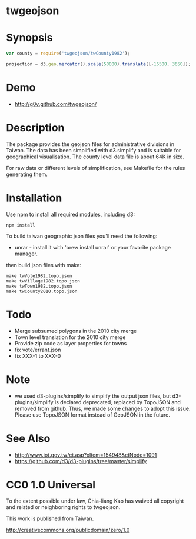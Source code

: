 twgeojson
============

# Synopsis

```javascript
var county = require('twgeojson/twCounty1982');

projection = d3.geo.mercator().scale(50000).translate([-16500, 3650]);
```

# Demo

* http://g0v.github.com/twgeojson/

# Description

The package provides the geojson files for administrative divisions in Taiwan.
The data has been simplified with d3.simplify and is suitable for geographical visualisation.
The county level data file is about 64K in size.

For raw data or different levels of simplification, see Makefile for the rules
generating them.

# Installation

Use npm to install all required modules, including d3:

    npm install


To build taiwan geographic json files you'll need the following:
 * unrar - install it with 'brew install unrar' or your favorite package manager.

then build json files with make:

    make twVote1982.topo.json
    make twVillage1982.topo.json
    make twTown1982.topo.json
    make twCounty2010.topo.json


# Todo

* Merge subsumed polygons in the 2010 city merge
* Town level translation for the 2010 city merge
* Provide zip code as layer properties for towns
* fix vote/errant.json
* fix XXX-1 to XXX-0

# Note

* we used d3-plugins/simplify to simplify the output json files,
  but d3-plugins/simplify is declared deprecated, replaced by TopoJSON and removed from github.
  Thus, we made some changes to adopt this issue. Please use TopoJSON format instead of GeoJSON in the future.
  
# See Also

* http://www.iot.gov.tw/ct.asp?xItem=154948&ctNode=1091
* https://github.com/d3/d3-plugins/tree/master/simplify

# CC0 1.0 Universal

To the extent possible under law, Chia-liang Kao has waived all copyright
and related or neighboring rights to twgeojson.

This work is published from Taiwan.

http://creativecommons.org/publicdomain/zero/1.0
